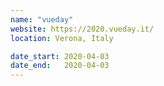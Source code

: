 ```yaml
---
name: "vueday"
website: https://2020.vueday.it/
location: Verona, Italy

date_start: 2020-04-03
date_end:   2020-04-03
---
```

